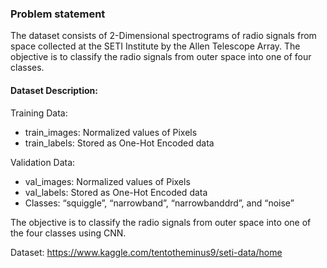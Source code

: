 ### Problem statement

The dataset consists of 2-Dimensional spectrograms of
radio signals from space collected at the SETI Institute
by the Allen Telescope Array. The objective is to
classify the radio signals from outer space into one of
four classes.

#### Dataset Description:

Training Data:
 - train_images: Normalized values of Pixels
 -  train_labels: Stored as One-Hot Encoded data
 
Validation Data:
 - val_images: Normalized values of Pixels
 - val_labels: Stored as One-Hot Encoded data
 - Classes: “squiggle”, “narrowband”, “narrowbanddrd”, and “noise”

The  objective  is  to classify the radio signals from outer space into one of
the four classes using CNN.


Dataset: https://www.kaggle.com/tentotheminus9/seti-data/home
